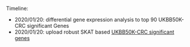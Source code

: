 Timeline:

* 2020/01/20: differential gene expression analysis to top 90 UKBB50K-CRC significant Genes
* 2020/01/20: upload robust SKAT based [UKBB50K-CRC significant genes](./extdata/UKBB50K/CRC-UKBB-RSKAT2020.csv)
